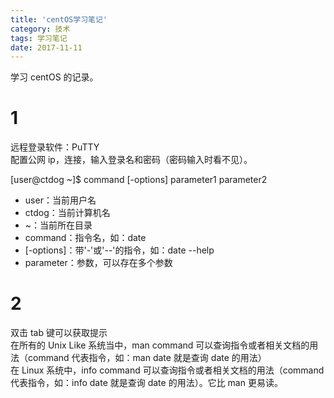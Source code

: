 ```yaml
---
title: 'centOS学习笔记'
category: 技术
tags: 学习笔记
date: 2017-11-11
---
```


学习 centOS 的记录。

<!-- more -->

# 1

远程登录软件：PuTTY  
配置公网 ip，连接，输入登录名和密码（密码输入时看不见）。

[user@ctdog ~]$ command [-options] parameter1 parameter2

- user：当前用户名
- ctdog：当前计算机名
- ~：当前所在目录
- command：指令名，如：date
- \[-options\]：带'-'或'--'的指令，如：date --help
- parameter：参数，可以存在多个参数

# 2

双击 tab 键可以获取提示  
在所有的 Unix Like 系统当中，man command 可以查询指令或者相关文档的用法（command 代表指令，如：man date 就是查询 date 的用法）  
在 Linux 系统中，info command 可以查询指令或者相关文档的用法（command 代表指令，如：info date 就是查询 date 的用法）。它比 man 更易读。
